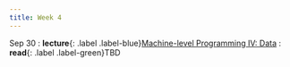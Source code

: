 ```yaml
---
title: Week 4
---
```


Sep 30
: **lecture**{: .label .label-blue}[Machine-level Programming IV: Data](/ics-fa24/assets/lec/07-machine-data.pdf)
  : **read**{: .label .label-green}TBD